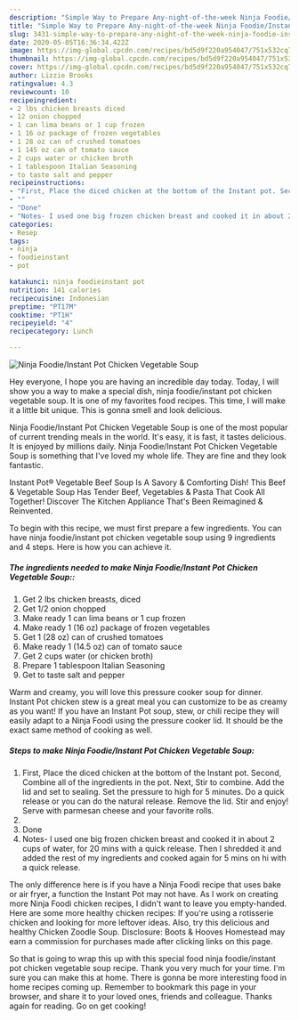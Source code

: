 ```yaml
---
description: "Simple Way to Prepare Any-night-of-the-week Ninja Foodie/Instant Pot Chicken Vegetable Soup"
title: "Simple Way to Prepare Any-night-of-the-week Ninja Foodie/Instant Pot Chicken Vegetable Soup"
slug: 3431-simple-way-to-prepare-any-night-of-the-week-ninja-foodie-instant-pot-chicken-vegetable-soup
date: 2020-05-05T16:36:34.422Z
image: https://img-global.cpcdn.com/recipes/bd5d9f220a954047/751x532cq70/ninja-foodieinstant-pot-chicken-vegetable-soup-recipe-main-photo.jpg
thumbnail: https://img-global.cpcdn.com/recipes/bd5d9f220a954047/751x532cq70/ninja-foodieinstant-pot-chicken-vegetable-soup-recipe-main-photo.jpg
cover: https://img-global.cpcdn.com/recipes/bd5d9f220a954047/751x532cq70/ninja-foodieinstant-pot-chicken-vegetable-soup-recipe-main-photo.jpg
author: Lizzie Brooks
ratingvalue: 4.3
reviewcount: 10
recipeingredient:
- 2 lbs chicken breasts diced
- 12 onion chopped
- 1 can lima beans or 1 cup frozen
- 1 16 oz package of frozen vegetables
- 1 28 oz can of crushed tomatoes
- 1 145 oz can of tomato sauce
- 2 cups water or chicken broth
- 1 tablespoon Italian Seasoning
- to taste salt and pepper
recipeinstructions:
- "First, Place the diced chicken at the bottom of the Instant pot. Second, Combine all of the ingredients in the pot. Next, Stir to combine. Add the lid and set to sealing. Set the pressure to high for 5 minutes. Do a quick release or you can do the natural release. Remove the lid. Stir and enjoy! Serve with parmesan cheese and your favorite rolls."
- ""
- "Done"
- "Notes- I used one big frozen chicken breast and cooked it in about 2 cups of water, for 20 mins with a quick release. Then I shredded it and added the rest of my ingredients and cooked again for 5 mins on hi with a quick release."
categories:
- Resep
tags:
- ninja
- foodieinstant
- pot

katakunci: ninja foodieinstant pot
nutrition: 141 calories
recipecuisine: Indonesian
preptime: "PT17M"
cooktime: "PT1H"
recipeyield: "4"
recipecategory: Lunch

---
```



![Ninja Foodie/Instant Pot Chicken Vegetable Soup](https://img-global.cpcdn.com/recipes/bd5d9f220a954047/751x532cq70/ninja-foodieinstant-pot-chicken-vegetable-soup-recipe-main-photo.jpg)

Hey everyone, I hope you are having an incredible day today. Today, I will show you a way to make a special dish, ninja foodie/instant pot chicken vegetable soup. It is one of my favorites food recipes. This time, I will make it a little bit unique. This is gonna smell and look delicious.

Ninja Foodie/Instant Pot Chicken Vegetable Soup is one of the most popular of current trending meals in the world. It's easy, it is fast, it tastes delicious. It is enjoyed by millions daily. Ninja Foodie/Instant Pot Chicken Vegetable Soup is something that I've loved my whole life. They are fine and they look fantastic.

Instant Pot® Vegetable Beef Soup Is A Savory &amp; Comforting Dish! This Beef &amp; Vegetable Soup Has Tender Beef, Vegetables &amp; Pasta That Cook All Together! Discover The Kitchen Appliance That&#39;s Been Reimagined &amp; Reinvented.


To begin with this recipe, we must first prepare a few ingredients. You can have ninja foodie/instant pot chicken vegetable soup using 9 ingredients and 4 steps. Here is how you can achieve it.

##### The ingredients needed to make Ninja Foodie/Instant Pot Chicken Vegetable Soup::

1. Get 2 lbs chicken breasts, diced
1. Get 1/2 onion chopped
1. Make ready 1 can lima beans or 1 cup frozen
1. Make ready 1 (16 oz) package of frozen vegetables
1. Get 1 (28 oz) can of crushed tomatoes
1. Make ready 1 (14.5 oz) can of tomato sauce
1. Get 2 cups water (or chicken broth)
1. Prepare 1 tablespoon Italian Seasoning
1. Get to taste salt and pepper


Warm and creamy, you will love this pressure cooker soup for dinner. Instant Pot chicken stew is a great meal you can customize to be as creamy as you want! If you have an Instant Pot soup, stew, or chili recipe they will easily adapt to a Ninja Foodi using the pressure cooker lid. It should be the exact same method of cooking as well. 

##### Steps to make Ninja Foodie/Instant Pot Chicken Vegetable Soup:

1. First, Place the diced chicken at the bottom of the Instant pot.
Second, Combine all of the ingredients in the pot.
Next, Stir to combine.
Add the lid and set to sealing. Set the pressure to high for 5 minutes.
Do a quick release or you can do the natural release. Remove the lid. Stir and enjoy!
Serve with parmesan cheese and your favorite rolls.
1. 
1. Done
1. Notes- I used one big frozen chicken breast and cooked it in about 2 cups of water, for 20 mins with a quick release. Then I shredded it and added the rest of my ingredients and cooked again for 5 mins on hi with a quick release.


The only difference here is if you have a Ninja Foodi recipe that uses bake or air fryer, a function the Instant Pot may not have. As I work on creating more Ninja Foodi chicken recipes, I didn&#39;t want to leave you empty-handed. Here are some more healthy chicken recipes: If you&#39;re using a rotisserie chicken and looking for more leftover ideas. Also, try this delicious and healthy Chicken Zoodle Soup. Disclosure: Boots &amp; Hooves Homestead may earn a commission for purchases made after clicking links on this page. 

So that is going to wrap this up with this special food ninja foodie/instant pot chicken vegetable soup recipe. Thank you very much for your time. I'm sure you can make this at home. There is gonna be more interesting food in home recipes coming up. Remember to bookmark this page in your browser, and share it to your loved ones, friends and colleague. Thanks again for reading. Go on get cooking!

